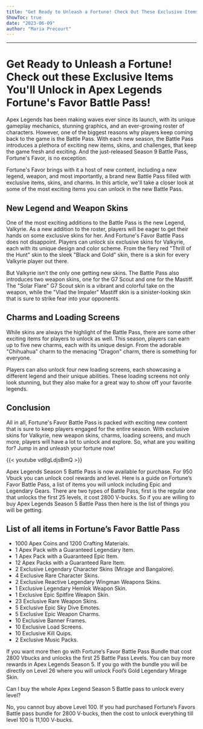```yaml
---
title: "Get Ready to Unleash a Fortune! Check Out These Exclusive Items You'll Unlock in Apex Legends Fortune's Favor Battle Pass!"
ShowToc: true 
date: "2023-06-09"
author: "Maria Precourt"
---
```

*****
# Get Ready to Unleash a Fortune! Check out these Exclusive Items You'll Unlock in Apex Legends Fortune's Favor Battle Pass!

Apex Legends has been making waves ever since its launch, with its unique gameplay mechanics, stunning graphics, and an ever-growing roster of characters. However, one of the biggest reasons why players keep coming back to the game is the Battle Pass. With each new season, the Battle Pass introduces a plethora of exciting new items, skins, and challenges, that keep the game fresh and exciting. And the just-released Season 9 Battle Pass, Fortune's Favor, is no exception.

Fortune's Favor brings with it a host of new content, including a new legend, weapon, and most importantly, a brand new Battle Pass filled with exclusive items, skins, and charms. In this article, we'll take a closer look at some of the most exciting items you can unlock in the new Battle Pass.

## New Legend and Weapon Skins

One of the most exciting additions to the Battle Pass is the new Legend, Valkyrie. As a new addition to the roster, players will be eager to get their hands on some exclusive skins for her. And Fortune's Favor Battle Pass does not disappoint. Players can unlock six exclusive skins for Valkyrie, each with its unique design and color scheme. From the fiery red "Thrill of the Hunt" skin to the sleek "Black and Gold" skin, there is a skin for every Valkyrie player out there.

But Valkyrie isn't the only one getting new skins. The Battle Pass also introduces two weapon skins, one for the G7 Scout and one for the Mastiff. The "Solar Flare" G7 Scout skin is a vibrant and colorful take on the weapon, while the "Vlad the Impaler" Mastiff skin is a sinister-looking skin that is sure to strike fear into your opponents.

## Charms and Loading Screens

While skins are always the highlight of the Battle Pass, there are some other exciting items for players to unlock as well. This season, players can earn up to five new charms, each with its unique design. From the adorable "Chihuahua" charm to the menacing "Dragon" charm, there is something for everyone.

Players can also unlock four new loading screens, each showcasing a different legend and their unique abilities. These loading screens not only look stunning, but they also make for a great way to show off your favorite legends.

## Conclusion

All in all, Fortune's Favor Battle Pass is packed with exciting new content that is sure to keep players engaged for the entire season. With exclusive skins for Valkyrie, new weapon skins, charms, loading screens, and much more, players will have a lot to unlock and explore. So, what are you waiting for? Jump in and unleash your fortune now!

{{< youtube vd8gLdjsBmQ >}} 



Apex Legends Season 5 Battle Pass is now available for purchase. For 950 Vbuck you can unlock cool rewards and level. Here is a guide on Fortune’s Favor Battle Pass, a list of items you will unlock including Epic and Legendary Gears. There are two types of Battle Pass, first is the regular one that unlocks the first 25 levels, it cost 2800 V-bucks. So if you are willing to buy Apex Legends Season 5 Battle Pass then here is the list of things you will be getting.
 
## List of all items in Fortune’s Favor Battle Pass
 
- 1000 Apex Coins and 1200 Crafting Materials.
 - 1 Apex Pack with a Guaranteed Legendary Item.
 - 1 Apex Pack with a Guaranteed Epic Item.
 - 12 Apex Packs with a Guaranteed Rare Item.
 - 2 Exclusive Legendary Character Skins (Mirage and Bangalore).
 - 4 Exclusive Rare Character Skins.
 - 2 Exclusive Reactive Legendary Wingman Weapons Skins.
 - 1 Exclusive Legendary Hemlok Weapon Skin.
 - 1 Exclusive Epic Spitfire Weapon Skin.
 - 23 Exclusive Rare Weapon Skins.
 - 5 Exclusive Epic Sky Dive Emotes.
 - 5 Exclusive Epic Weapon Charms.
 - 10 Exclusive Banner Frames.
 - 10 Exclusive Load Screens.
 - 10 Exclusive Kill Quips.
 - 2 Exclusive Music Packs.

 
If you want more then go with Fortune’s Favor Battle Pass Bundle that cost 2800 Vbucks and unlocks the first 25 Battle Pass Levels. You can buy more rewards in Apex Legends Season 5. If you go with the bundle you will be directly on Level 26 where you will unlock Fool’s Gold Legendary Mirage Skin.
 
Can I buy the whole Apex Legend Season 5 Battle pass to unlock every level?
 
No, you cannot buy above Level 100. If you had purchased Fortune’s Favors Battle pass bundle for 2800 V-bucks, then the cost to unlock everything till level 100 is 11,100 V-bucks.



